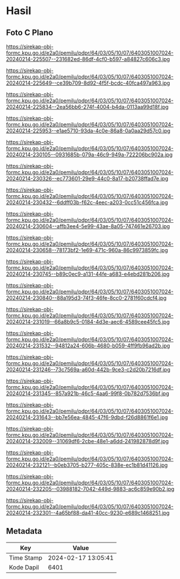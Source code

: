 # Hasil

## Foto C Plano

https://sirekap-obj-formc.kpu.go.id/e2a0/pemilu/pdpr/64/03/05/10/07/6403051007024-20240214-225507--231682ed-86df-4cf0-b597-a84827c606c3.jpg

https://sirekap-obj-formc.kpu.go.id/e2a0/pemilu/pdpr/64/03/05/10/07/6403051007024-20240214-225649--ce39b709-8d92-4f5f-bcdc-40fca497a963.jpg

https://sirekap-obj-formc.kpu.go.id/e2a0/pemilu/pdpr/64/03/05/10/07/6403051007024-20240214-225834--2ea56bb6-274f-4004-b4da-0113aa99d18f.jpg

https://sirekap-obj-formc.kpu.go.id/e2a0/pemilu/pdpr/64/03/05/10/07/6403051007024-20240214-225953--e1ae5710-93da-4c0e-86a8-0a0aa29d57c0.jpg

https://sirekap-obj-formc.kpu.go.id/e2a0/pemilu/pdpr/64/03/05/10/07/6403051007024-20240214-230105--0931685b-079a-46c9-949a-722206bc902a.jpg

https://sirekap-obj-formc.kpu.go.id/e2a0/pemilu/pdpr/64/03/05/10/07/6403051007024-20240214-230326--ec773601-29e9-44c0-8a17-b20738ffad7e.jpg

https://sirekap-obj-formc.kpu.go.id/e2a0/pemilu/pdpr/64/03/05/10/07/6403051007024-20240214-230432--6ddff03b-f62c-4eec-a203-0cc51c456fca.jpg

https://sirekap-obj-formc.kpu.go.id/e2a0/pemilu/pdpr/64/03/05/10/07/6403051007024-20240214-230604--affb3ee4-5e99-43ae-8a05-747461e26703.jpg

https://sirekap-obj-formc.kpu.go.id/e2a0/pemilu/pdpr/64/03/05/10/07/6403051007024-20240214-230658--78173bf2-1e69-471c-960a-86c9973859fc.jpg

https://sirekap-obj-formc.kpu.go.id/e2a0/pemilu/pdpr/64/03/05/10/07/6403051007024-20240214-230745--b89c0ec9-a131-44fe-a683-e4ebd281b206.jpg

https://sirekap-obj-formc.kpu.go.id/e2a0/pemilu/pdpr/64/03/05/10/07/6403051007024-20240214-230840--88a195d3-74f3-46fe-8cc0-2781f60cdcf4.jpg

https://sirekap-obj-formc.kpu.go.id/e2a0/pemilu/pdpr/64/03/05/10/07/6403051007024-20240214-231019--66a8b9c5-0184-4d3e-aec6-4589cee45fc5.jpg

https://sirekap-obj-formc.kpu.go.id/e2a0/pemilu/pdpr/64/03/05/10/07/6403051007024-20240214-231532--94812a24-606b-4680-b059-4ff9fb96ad2b.jpg

https://sirekap-obj-formc.kpu.go.id/e2a0/pemilu/pdpr/64/03/05/10/07/6403051007024-20240214-231246--73c7569a-a60d-442b-9ce3-c2d20b7216df.jpg

https://sirekap-obj-formc.kpu.go.id/e2a0/pemilu/pdpr/64/03/05/10/07/6403051007024-20240214-231345--857a921b-46c5-4aa6-99f8-0b782d7536bf.jpg

https://sirekap-obj-formc.kpu.go.id/e2a0/pemilu/pdpr/64/03/05/10/07/6403051007024-20240214-231643--bb7e56ea-4845-47f6-9dbd-f26d8861f6e1.jpg

https://sirekap-obj-formc.kpu.go.id/e2a0/pemilu/pdpr/64/03/05/10/07/6403051007024-20240214-232009--31069df6-2cbe-48e1-a6dd-241982878d9f.jpg

https://sirekap-obj-formc.kpu.go.id/e2a0/pemilu/pdpr/64/03/05/10/07/6403051007024-20240214-232121--b0eb3705-b277-405c-838e-ec1b81d41126.jpg

https://sirekap-obj-formc.kpu.go.id/e2a0/pemilu/pdpr/64/03/05/10/07/6403051007024-20240214-232205--03988182-7042-449d-9883-ac6c859e90b2.jpg

https://sirekap-obj-formc.kpu.go.id/e2a0/pemilu/pdpr/64/03/05/10/07/6403051007024-20240214-232301--4a65bf88-da41-40cc-9230-e689c1468251.jpg


## Metadata

| Key        | Value               |
| ---------- | ------------------- |
| Time Stamp | 2024-02-17 13:05:41 |
| Kode Dapil | 6401                |




